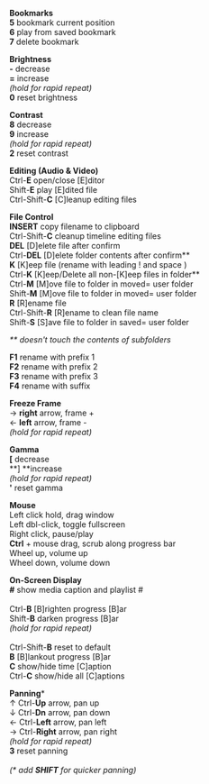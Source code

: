**Bookmarks**<br />
**5** bookmark current position<br />
**6** play from saved bookmark<br />
**7** delete bookmark<br />

**Brightness**<br />
**\-** decrease<br />
**=** increase<br />
_(hold for rapid repeat)_<br />
**0** reset brightness<br />

**Contrast**<br />
**8** decrease<br />
**9** increase<br />
_(hold for rapid repeat)_<br />
**2** reset contrast<br />

**Editing (Audio & Video)**<br />
Ctrl-**E** open/close [E]ditor<br />
Shift-**E** play [E]dited file<br />
Ctrl-Shift-**C** [C]leanup editing files<br />

**File Control**<br />
**INSERT** copy filename to clipboard<br />
Ctrl-Shift-**C** cleanup timeline editing files<br />
**DEL** [D]elete file after confirm<br />
Ctrl-**DEL** [D]elete folder contents after confirm\*\*<br />
**K** [K]eep file (rename with leading ! and space )<br />
Ctrl-**K** [K]eep/Delete all non-[K]eep files in folder\*\*<br />
Ctrl-**M** [M]ove file to folder in moved= user folder<br />
Shift-**M** [M]ove file to folder in moved= user folder<br />
**R** [R]ename file<br />
Ctrl-Shift-**R** [R]ename to clean file name<br />
Shift-**S** [S]ave file to folder in saved= user folder<br />

_\*\* doesn't touch the contents of subfolders_<br />

**F1** rename with prefix 1<br />
**F2** rename with prefix 2<br />
**F3** rename with prefix 3<br />
**F4** rename with suffix<br />

**Freeze Frame**<br />
&rarr; **right** arrow, frame + <br />
&larr; **left** arrow, frame - <br />
_(hold for rapid repeat)_<br />

**Gamma**<br />
**[** decrease<br />
**] **increase<br />
_(hold for rapid repeat)_<br />
**'** reset gamma<br />

**Mouse**<br />
Left click hold, drag window<br />
Left dbl-click, toggle fullscreen<br />
Right click, pause/play<br />
**Ctrl** + mouse drag, scrub along progress bar<br />
Wheel up, volume up<br />
Wheel down, volume down<br />

**On-Screen Display**<br />
**\#** show media caption and playlist \#<br />
<br />
Ctrl-**B** [B]righten progress [B]ar<br />
Shift-**B** darken progress [B]ar<br />
_(hold for rapid repeat)_<br />
<br />
Ctrl-Shift-**B** reset to default<br />
**B** [B]lankout progress [B]ar<br />
**C** show/hide time [C]aption<br />
Ctrl-**C** show/hide all [C]aptions<br />

**Panning**\*<br />
&uarr; Ctrl-**Up** arrow, pan up<br />
&darr; Ctrl-**Dn** arrow, pan down<br />
&larr; Ctrl-**Left** arrow, pan left<br />
&rarr; Ctrl-**Right** arrow, pan right<br />
_(hold for rapid repeat)_<br />
**3** reset panning<br />
<br />
_(\* add **SHIFT** for quicker panning)_<br />

